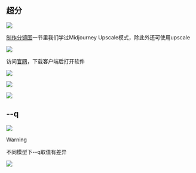 ## 超分

![](https://file.iglooblog.top/aigc/20250915231408251.png)

[制作分镜图](/aigc/xg4i5gts/)一节里我们学过Midjourney Upscale模式，除此外还可使用upscale

![](https://file.iglooblog.top/aigc/20250915230941615.png)

访问[官网](https://upscayl.org)，下载客户端后打开软件

![](https://file.iglooblog.top/aigc/20250915230644483.png)

![](https://file.iglooblog.top/aigc/20250915230921151.png)

![](https://file.iglooblog.top/aigc/20250915231115837.png)

## --q

![](https://file.iglooblog.top/aigc/20250915231252298.png)

> [!warning]
>
> 不同模型下--q取值有差异

![](https://file.iglooblog.top/aigc/20250915231152187.png)